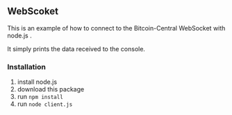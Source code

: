 ## WebScoket

This is an example of how to connect to the Bitcoin-Central WebSocket with node.js .

It simply prints the data received to the console.

### Installation

1. install node.js
2. download this package
3. run `npm install`
4. run `node client.js`
